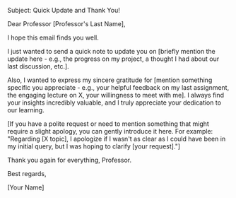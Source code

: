 Subject: Quick Update and Thank You!

Dear Professor [Professor's Last Name],

I hope this email finds you well.

I just wanted to send a quick note to update you on [briefly mention the update here - e.g., the progress on my project, a thought I had about our last discussion, etc.].

Also, I wanted to express my sincere gratitude for [mention something specific you appreciate - e.g., your helpful feedback on my last assignment, the engaging lecture on X, your willingness to meet with me]. I always find your insights incredibly valuable, and I truly appreciate your dedication to our learning.

[If you have a polite request or need to mention something that might require a slight apology, you can gently introduce it here. For example: "Regarding [X topic], I apologize if I wasn't as clear as I could have been in my initial query, but I was hoping to clarify [your request]."]

Thank you again for everything, Professor.

Best regards,

[Your Name]